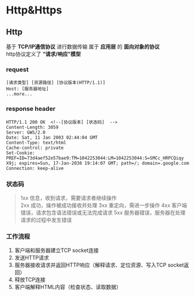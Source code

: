 # Http&Https
## Http

基于 **TCP/IP通信协议** 进行数据传输
属于 **应用层** 的 **面向对象的协议**  
http协议定义了 **“请求/响应”模型**

### request
```http
[请求类型] [资源路径] [协议版本(HTTP/1.1)]
Host: [服务器地址]
...more...
```
### response header 
```http
HTTP/1.1 200 OK  <!--[协议版本] [状态码]  -->
Content-Length: 3059
Server: GWS/2.0
Date: Sat, 11 Jan 2003 02:44:04 GMT
Content-Type: text/html
Cache-control: private
Set-Cookie: PREF=ID=73d4aef52e57bae9:TM=1042253044:LM=1042253044:S=SMCc_HRPCQiqy
X9j; expires=Sun, 17-Jan-2038 19:14:07 GMT; path=/; domain=.google.com
Connection: keep-alive
```

### 状态码
> 1xx 信息，收到请求，需要请求者继续操作  
  2xx 成功，操作被成功接收并处理 
  3xx 重定向，需进一步操作
  4xx 客户端错误，请求包含语法错误或无法完成请求
  5xx 服务器错误，服务器在处理请求的过程中发生错误

### 工作流程
1. 客户端和服务器建立TCP socket连接
2. 发送HTTP请求
3. 服务器接收请求并返回HTTP响应（解释请求、定位资源、写入TCP socket返回）
4. 释放TCP连接
5. 客户端解释HTML内容（检查状态、读取数据）

